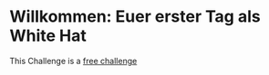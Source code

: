 # Willkommen: Euer erster Tag als White Hat

This Challenge is a [free challenge](https://github.com/QWERTZexe/THAINNOS-hacking-challenge-2025-documentation/blob/main/README.md)